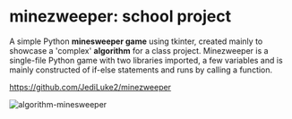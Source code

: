 # minezweeper: school project
A simple Python **minesweeper game** using tkinter, created mainly to showcase a 'complex' **algorithm** for a class project. Minezweeper is a single-file Python game with two libraries imported, a few variables and is mainly constructed of if-else statements and runs by calling a function.

https://github.com/JediLuke2/minezweeper

![algorithm-minesweeper](https://user-images.githubusercontent.com/61586665/132292981-de9f2044-92f3-4cf6-9ed7-30266709e1a8.png)
